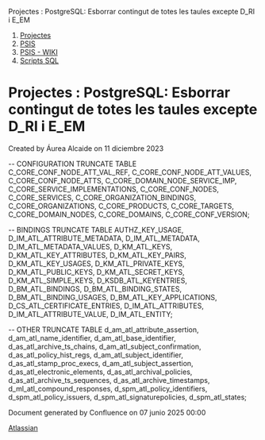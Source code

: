 Projectes : PostgreSQL: Esborrar contingut de totes les taules excepte D\_RI i E\_EM  

1.  [Projectes](index.md)
2.  [PSIS](PSIS_24215797.md)
3.  [PSIS - WIKI](PSIS---WIKI_24215598.md)
4.  [Scripts SQL](Scripts-SQL_24215612.md)

Projectes : PostgreSQL: Esborrar contingut de totes les taules excepte D\_RI i E\_EM
====================================================================================

Created by Áurea Alcaide on 11 diciembre 2023

\-- CONFIGURATION
TRUNCATE TABLE C\_CORE\_CONF\_NODE\_ATT\_VAL\_REF,
C\_CORE\_CONF\_NODE\_ATT\_VALUES,
C\_CORE\_CONF\_NODE\_ATTS,
C\_CORE\_DOMAIN\_NODE\_SERVICE\_IMP,
C\_CORE\_SERVICE\_IMPLEMENTATIONS,
C\_CORE\_CONF\_NODES,
C\_CORE\_SERVICES,
C\_CORE\_ORGANIZATION\_BINDINGS,
C\_CORE\_ORGANIZATIONS,
C\_CORE\_PRODUCTS,
C\_CORE\_TARGETS,
C\_CORE\_DOMAIN\_NODES,
C\_CORE\_DOMAINS,
C\_CORE\_CONF\_VERSION;

-- BINDINGS
TRUNCATE TABLE AUTHZ\_KEY\_USAGE,
D\_IM\_ATL\_ATTRIBUTE\_METADATA,
D\_IM\_ATL\_METADATA,
D\_IM\_ATL\_METADATA\_VALUES,
D\_KM\_ATL\_KEYS,
D\_KM\_ATL\_KEY\_ATTRIBUTES,
D\_KM\_ATL\_KEY\_PAIRS,
D\_KM\_ATL\_KEY\_USAGES,
D\_KM\_ATL\_PRIVATE\_KEYS,
D\_KM\_ATL\_PUBLIC\_KEYS,
D\_KM\_ATL\_SECRET\_KEYS,
D\_KM\_ATL\_SIMPLE\_KEYS,
D\_KSDB\_ATL\_KEYENTRIES,
D\_BM\_ATL\_BINDINGS,
D\_BM\_ATL\_BINDING\_STATES,
D\_BM\_ATL\_BINDING\_USAGES,
D\_BM\_ATL\_KEY\_APPLICATIONS,
D\_CS\_ATL\_CERTIFICATE\_ENTRIES,
D\_IM\_ATL\_ATTRIBUTES,
D\_IM\_ATL\_ATTRIBUTE\_VALUE,
D\_IM\_ATL\_ENTITY;

-- OTHER
TRUNCATE TABLE d\_am\_atl\_attribute\_assertion,
d\_am\_atl\_name\_identifier,
d\_am\_atl\_base\_identifier,
d\_as\_atl\_archive\_ts\_chains,
d\_am\_atl\_subject\_confirmation,
d\_as\_atl\_policy\_hist\_regs,
d\_am\_atl\_subject\_identifier,
d\_as\_atl\_stamp\_proc\_execs,
d\_am\_atl\_subject\_assertion,
d\_as\_atl\_electronic\_elements,
d\_as\_atl\_archival\_policies,
d\_as\_atl\_archive\_ts\_sequences,
d\_as\_atl\_archive\_timestamps,
d\_ml\_atl\_compound\_responses,
d\_spm\_atl\_policy\_identifiers,
d\_spm\_atl\_policy\_issuers,
d\_spm\_atl\_signaturepolicies,
d\_spm\_atl\_states;      
   

Document generated by Confluence on 07 junio 2025 00:00

[Atlassian](http://www.atlassian.com/)